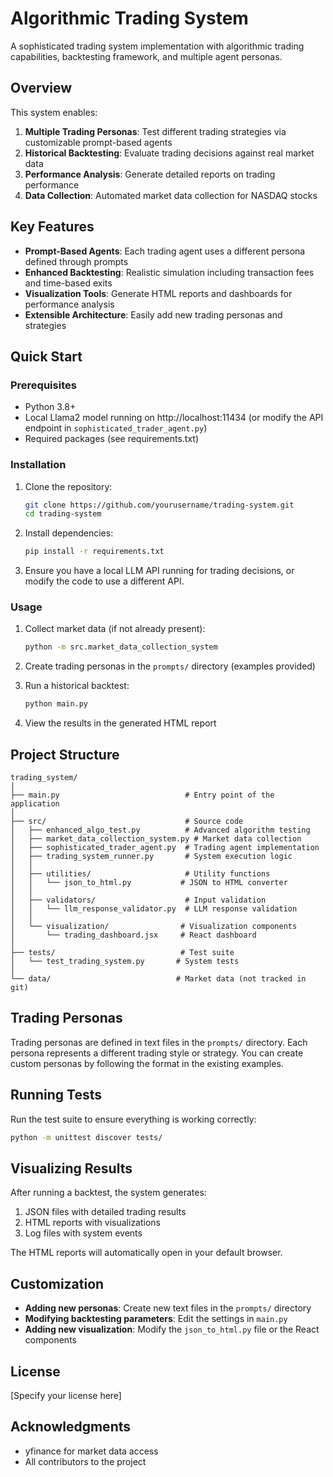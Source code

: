 # Algorithmic Trading System

A sophisticated trading system implementation with algorithmic trading capabilities, backtesting framework, and multiple agent personas.

## Overview

This system enables:

1. **Multiple Trading Personas**: Test different trading strategies via customizable prompt-based agents
2. **Historical Backtesting**: Evaluate trading decisions against real market data
3. **Performance Analysis**: Generate detailed reports on trading performance
4. **Data Collection**: Automated market data collection for NASDAQ stocks

## Key Features

- **Prompt-Based Agents**: Each trading agent uses a different persona defined through prompts
- **Enhanced Backtesting**: Realistic simulation including transaction fees and time-based exits
- **Visualization Tools**: Generate HTML reports and dashboards for performance analysis
- **Extensible Architecture**: Easily add new trading personas and strategies

## Quick Start

### Prerequisites

- Python 3.8+
- Local Llama2 model running on http://localhost:11434 (or modify the API endpoint in `sophisticated_trader_agent.py`)
- Required packages (see requirements.txt)

### Installation

1. Clone the repository:
   ```bash
   git clone https://github.com/yourusername/trading-system.git
   cd trading-system
   ```

2. Install dependencies:
   ```bash
   pip install -r requirements.txt
   ```

3. Ensure you have a local LLM API running for trading decisions, or modify the code to use a different API.

### Usage

1. Collect market data (if not already present):
   ```bash
   python -m src.market_data_collection_system
   ```

2. Create trading personas in the `prompts/` directory (examples provided)

3. Run a historical backtest:
   ```bash
   python main.py
   ```

4. View the results in the generated HTML report

## Project Structure

```
trading_system/
│
├── main.py                            # Entry point of the application
│
├── src/                               # Source code
│   ├── enhanced_algo_test.py          # Advanced algorithm testing
│   ├── market_data_collection_system.py # Market data collection
│   ├── sophisticated_trader_agent.py  # Trading agent implementation
│   ├── trading_system_runner.py       # System execution logic
│   │
│   ├── utilities/                     # Utility functions
│   │   └── json_to_html.py           # JSON to HTML converter
│   │
│   ├── validators/                    # Input validation
│   │   └── llm_response_validator.py  # LLM response validation
│   │
│   └── visualization/                # Visualization components
│       └── trading_dashboard.jsx     # React dashboard
│
├── tests/                            # Test suite
│   └── test_trading_system.py       # System tests
│
└── data/                            # Market data (not tracked in git)
```

## Trading Personas

Trading personas are defined in text files in the `prompts/` directory. Each persona represents a different trading style or strategy. You can create custom personas by following the format in the existing examples.

## Running Tests

Run the test suite to ensure everything is working correctly:

```bash
python -m unittest discover tests/
```

## Visualizing Results

After running a backtest, the system generates:

1. JSON files with detailed trading results
2. HTML reports with visualizations
3. Log files with system events

The HTML reports will automatically open in your default browser.

## Customization

- **Adding new personas**: Create new text files in the `prompts/` directory
- **Modifying backtesting parameters**: Edit the settings in `main.py`
- **Adding new visualization**: Modify the `json_to_html.py` file or the React components


## License

[Specify your license here]

## Acknowledgments

- yfinance for market data access
- All contributors to the project
